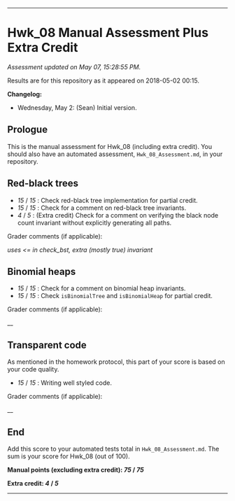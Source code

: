 -------------------------------------------------------------------------------
# Hwk_08 Manual Assessment Plus Extra Credit

*Assessment updated on May 07, 15:28:55 PM.*

Results are for this repository as it appeared on 2018-05-02 00:15.

**Changelog:**
+ Wednesday, May 2: (Sean) Initial version.

## Prologue

This is the manual assessment for Hwk_08 (including extra credit). You should
also have an automated assessment, `Hwk_08_Assessment.md`, in your repository.
## Red-black trees
+ _15_ / _15_ : Check red-black tree implementation for partial credit.
+ _15_ / _15_ : Check for a comment on red-black tree invariants.
+ _4_ / _5_ : (Extra credit) Check for a comment on verifying the black node
                count invariant without explicitly generating all paths.

Grader comments (if applicable):

_uses <= in check_bst, extra (mostly true) invariant_


## Binomial heaps
+ _15_ / _15_ : Check for a comment on binomial heap invariants.
+ _15_ / _15_ : Check `isBinomialTree` and `isBinomialHeap` for partial credit.

Grader comments (if applicable):

__


## Transparent code

As mentioned in the homework protocol, this part of your score is based on your
code quality.

+ _15_ / _15_ : Writing well styled code.

Grader comments (if applicable):

__


## End

Add this score to your automated tests total in `Hwk_08_Assessment.md`. The sum
is your score for Hwk_08 (out of 100).

**Manual points (excluding extra credit): _75_ / _75_**

**Extra credit: _4_ / _5_**

-------------------------------------------------------------------------------


